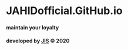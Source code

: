# JAHIDofficial.GitHub.io

#### maintain your loyalty

#### developed by [JIS](https://jahidofficial.github.io) &copy; 2020

